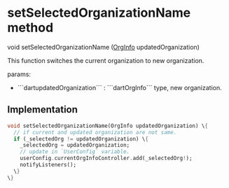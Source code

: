 


# setSelectedOrganizationName method








void setSelectedOrganizationName
([OrgInfo](../../models_organization_org_info/OrgInfo-class.md) updatedOrganization)





<p>This function switches the current organization to new organization.</p>
<p>params:</p>
<ul>
<li>```dartupdatedOrganization``` : ```dartOrgInfo``` type, new organization.</li>
</ul>



## Implementation

```dart
void setSelectedOrganizationName(OrgInfo updatedOrganization) \{
  // if current and updated organization are not same.
  if (_selectedOrg != updatedOrganization) \{
    _selectedOrg = updatedOrganization;
    // update in `UserConfig` variable.
    userConfig.currentOrgInfoController.add(_selectedOrg!);
    notifyListeners();
  \}
\}
```







